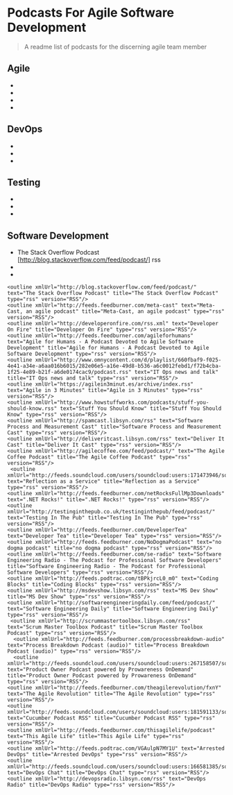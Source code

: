 # Podcasts For Agile Software Development
> A readme list of podcasts for the discerning agile team member

## Agile
-
-
-
-
## DevOps
-
-
-
## Testing
- 
-
-
## Software Development
-   The Stack Overflow Podcast [http://blog.stackoverflow.com/feed/podcast/] rss
-
-

    <outline xmlUrl="http://blog.stackoverflow.com/feed/podcast/" text="The Stack Overflow Podcast" title="The Stack Overflow Podcast" type="rss" version="RSS"/>
    <outline xmlUrl="http://feeds.feedburner.com/meta-cast" text="Meta-Cast, an agile podcast" title="Meta-Cast, an agile podcast" type="rss" version="RSS"/>
    <outline xmlUrl="http://developeronfire.com/rss.xml" text="Developer On Fire" title="Developer On Fire" type="rss" version="RSS"/>
    <outline xmlUrl="http://feeds.feedburner.com/agileforhumans" text="Agile for Humans - A Podcast Devoted to Agile Software Development" title="Agile for Humans - A Podcast Devoted to Agile Software Development" type="rss" version="RSS"/>
    <outline xmlUrl="http://www.omnycontent.com/d/playlist/660fbaf9-f025-4e41-a34e-a6aa016b6015/282e06e5-a16e-49d8-b536-a6c0012febd1/f72b4cba-1f25-4e89-b21f-a6de0174cac9/podcast.rss" text="IT Ops news and talk" title="IT Ops news and talk" type="rss" version="RSS"/>
    <outline xmlUrl="https://agilein3minut.es/archive/index.rss" text="Agile in 3 Minutes" title="Agile in 3 Minutes" type="rss" version="RSS"/>
    <outline xmlUrl="http://www.howstuffworks.com/podcasts/stuff-you-should-know.rss" text="Stuff You Should Know" title="Stuff You Should Know" type="rss" version="RSS"/>
    <outline xmlUrl="http://spamcast.libsyn.com/rss" text="Software Process and Measurement Cast" title="Software Process and Measurement Cast" type="rss" version="RSS"/>
    <outline xmlUrl="http://deliveritcast.libsyn.com/rss" text="Deliver It Cast" title="Deliver It Cast" type="rss" version="RSS"/>
    <outline xmlUrl="http://agilecoffee.com/feed/podcast/" text="The Agile Coffee Podcast" title="The Agile Coffee Podcast" type="rss" version="RSS"/>
     <outline xmlUrl="http://feeds.soundcloud.com/users/soundcloud:users:171473946/sounds.rss" text="Reflection as a Service" title="Reflection as a Service" type="rss" version="RSS"/>
    <outline xmlUrl="http://feeds.feedburner.com/netRocksFullMp3Downloads" text=".NET Rocks!" title=".NET Rocks!" type="rss" version="RSS"/>
    <outline xmlUrl="http://testinginthepub.co.uk/testinginthepub/feed/podcast/" text="Testing In The Pub" title="Testing In The Pub" type="rss" version="RSS"/>
    <outline xmlUrl="http://feeds.feedburner.com/DeveloperTea" text="Developer Tea" title="Developer Tea" type="rss" version="RSS"/>
    <outline xmlUrl="http://feeds.feedburner.com/NoDogmaPodcast" text="no dogma podcast" title="no dogma podcast" type="rss" version="RSS"/>
    <outline xmlUrl="http://feeds.feedburner.com/se-radio" text="Software Engineering Radio - The Podcast for Professional Software Developers" title="Software Engineering Radio - The Podcast for Professional Software Developers" type="rss" version="RSS"/>
    <outline xmlUrl="http://feeds.podtrac.com/tBPkjrcL0_m0" text="Coding Blocks" title="Coding Blocks" type="rss" version="RSS"/>
    <outline xmlUrl="http://msdevshow.libsyn.com/rss" text="MS Dev Show" title="MS Dev Show" type="rss" version="RSS"/>
    <outline xmlUrl="http://softwareengineeringdaily.com/feed/podcast/" text="Software Engineering Daily" title="Software Engineering Daily" type="rss" version="RSS"/>
     <outline xmlUrl="http://scrummastertoolbox.libsyn.com/rss" text="Scrum Master Toolbox Podcast" title="Scrum Master Toolbox Podcast" type="rss" version="RSS"/>
      <outline xmlUrl="http://feeds.feedburner.com/processbreakdown-audio" text="Process Breakdown Podcast (audio)" title="Process Breakdown Podcast (audio)" type="rss" version="RSS"/>
      <outline xmlUrl="http://feeds.soundcloud.com/users/soundcloud:users:267158507/sounds.rss" text="Product Owner Podcast powered by Prowareness OnDemand" title="Product Owner Podcast powered by Prowareness OnDemand" type="rss" version="RSS"/>
    <outline xmlUrl="http://feeds.feedburner.com/theagilerevolution/fxnY" text="The Agile Revolution" title="The Agile Revolution" type="rss" version="RSS"/>
    <outline xmlUrl="http://feeds.soundcloud.com/users/soundcloud:users:181591133/sounds.rss" text="Cucumber Podcast RSS" title="Cucumber Podcast RSS" type="rss" version="RSS"/>
    <outline xmlUrl="http://feeds.feedburner.com/thisagilelife/podcast" text="This Agile Life" title="This Agile Life" type="rss" version="RSS"/>
    <outline xmlUrl="http://feeds.podtrac.com/VGAulpN7MY1U" text="Arrested DevOps" title="Arrested DevOps" type="rss" version="RSS"/>
    <outline xmlUrl="http://feeds.soundcloud.com/users/soundcloud:users:166581385/sounds.rss" text="DevOps Chat" title="DevOps Chat" type="rss" version="RSS"/>
    <outline xmlUrl="http://devopsradio.libsyn.com/rss" text="DevOps Radio" title="DevOps Radio" type="rss" version="RSS"/>
      
    
